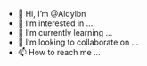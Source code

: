 - 👋 Hi, I’m @Aldylbn
- 👀 I’m interested in ...
- 🌱 I’m currently learning ...
- 💞️ I’m looking to collaborate on ...
- 📫 How to reach me ...

<!---
Aldylbn/Aldylbn is a ✨ special ✨ repository because its `README.md` (this file) appears on your GitHub profile.
You can click the Preview link to take a look at your changes.
--->
